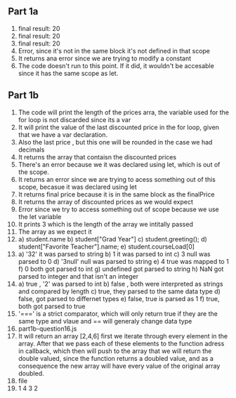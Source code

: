 ## Part 1a
1. final result: 20
2. final result: 20
3. final result: 20
4. Error, since it's not in the same block it's not defined in that scope
5. It returns ana error since we are trying to modify a constant
6. The code doesn't run to this point. If it did, it wouldn't be accesable since it has the same scope as let.


## Part 1b
1. The code will print the length of the prices arra, the variable used for the for loop is not discarded since its a var
2. It will print the value of the last discounted price in the for loop, given that we have a var declaration.
3. Also the last price , but this one will be rounded in the case we had decimals
4. It returns the array that contaisn the discounted prices
5. There's an error because we it was declared using let, which is out of the scope.
6. It returns an error since we are trying to acess something out of this scope, becasue it was declared using let
7. It returns final price because it is in the same block as the finalPrice
8. It returns the array of discounted prices as we would expect
9. Error since we try to access something out of scope because we use the let variable
10. It prints 3 which is the length of the array we intitally passed
11. The array as we expect it
12. a) student.name b) student["Grad Year"] c) student.greeting(); d) student["Favorite Teacher"].name; e) student.courseLoad[0]
13. a) '32' it was parsed to string b) 1 it was parsed to int c) 3  null was parsed to 0 d) '3null' null was parsed to string e) 4 true was mapped to 1 f) 0 both got parsed to int g) undefined got parsed to string h) NaN got parsed to integer and that isn't an integer
14. a) true , '2' was parsed to int b) false , both were interpreted as strings and compared by length c) true, they parsed to the same data type d) false, got parsed to differnet types e) false, true is parsed as 1 f) true, both got parsed to true
15. '===' is a strict comparator, which will only return true if they are the same type and vlaue and == will generaly change data type
16. part1b-question16.js
17. It will return an array [2,4,6] first we iterate through every element in the array. After that we pass each of these elements to the function adress in callback, which then will push to the array that we will return the double valued, since the function returns a doubled value, and as a consequence the new array will have every value of the original array doubled.
18. file
19. 1 4 3 2